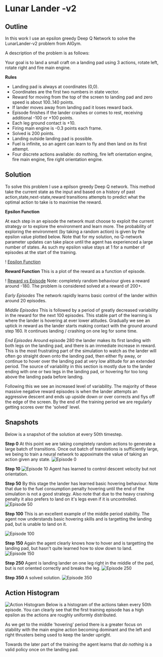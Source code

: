 # Lunar Lander -v2

## Outline
In this work I use an epsilon greedy Deep Q Network to solve the LunarLander-v2 problem from AIGym.

A description of the problem is as follows:

Your goal is to land a small craft on a landing pad using 3 actions, rotate left, rotate right and fire main engine.

__Rules__

+ Landing pad is always at coordinates (0,0). 
+ Coordinates are the first two numbers in state vector. 
+ Reward for moving from the top of the screen to landing pad and zero speed is about 100..140 points. 
+ If lander moves away from landing pad it loses reward back. 
+ Episode finishes if the lander crashes or comes to rest, receiving additional -100 or +100 points. 
+ Each leg ground contact is +10. 
+ Firing main engine is -0.3 points each frame. 
+ Solved is 200 points. 
+ Landing outside landing pad is possible. 
+ Fuel is infinite, so an agent can learn to fly and then land on its first attempt. 
+ Four discrete actions available: do nothing, fire left orientation engine, fire main engine, fire right orientation engine.


## Solution

To solve this problem I use a epilson greedy Deep Q network. This method take the current state as the input and based on a history of past action,state,next-state,reward transitions attempts to predict what the optimal action to take is to maximise the reward.

__Epsilon Function__

At each step in an episode the network must choose to exploit the current strategy or to explore the environment and learn more. The probability of exploring the environment (by taking a random action) is given by the epsilon value plotted below. Note that for my solution, no Q-network parameter updates can take place until the agent has experienced a large number of states. As such my epsilon value stays at 1 for a number of episodes at the start of the training.

! [Epsilon Function](plots/LL/epsilon.png)

__Reward Function__
This is a plot of the reward as a function of episode. 

! [Reward vs Episode](plots/LL/RewardperEp.png)
Note: completely random behaviour gives a reward around -180. 
The problem is considered solved at a reward of 200+. 

*Early Episodes*
The network rapidly learns basic control of the lander within around 20 episodes. 

*Middle Episodes* 
This is followed by a period of greatly decreased variability in the reward for the next 100 episodes. This stable part of the learning is where the lander is hovering at ever lower atitudes. Gradually we see an uptick in reward as the lander starts making contact with the ground around step 160. It continues landing / crashing on one leg for some time.

*End Episodes*
Around episode 280 the lander makes its first landing with both legs on the landing pad, and there is an immediate increase in reward. This is the most frustrating part of the simulation to watch as the lander will often go straight down onto the landing pad, then either fly away, or continue to hover over the landing pad at very low altitude for an extended period. The source of variability in this section is mostly due to the lander ending with one or two legs in the landing pad, or hovering for too long above the landing pada before landing.

Following this we see an increased level of variability. The majority of these massive negative reward episodes is when the lander attempts an aggressive descent and ends up upside down or over corrects and flys off the edge of the screen. By the end of the training period we are regularly getting scores over the 'solved' level.

## Snapshots
Below is a snapshot of the solution at every 50th timestep.

__Step 0__
At this point we are taking completely random actions to generate a large batch of transitions. Once out batch of transistions is sufficiently large, we being to train a neural network to appoximate the value of taking an action given any state.
![Episode 0](plots/LL/LunarLander_Training_step0.gif)

__Step 10__
![Episode 10](plots/LL/LunarLander_Training_step10.gif)
Agent has learned to control descent velocity but not orientation.

__Step 50__
By this stage the lander has learned basic hovering behaviour. Note that due to the fuel consumption penalty hovering until the end of the simulation is not a good strategy. Also note that due to the heavy crashing penalty it also prefers to land on it's legs even if it is uncontrolled.
![Episode 50](plots/LL/LunarLander_Training_step50.gif)

__Step 100__
This is an excellent example of the middle period stability. The agent now understands basic hovering skills and is targetting the landing pad, but is unable to land on it.

![Episode 100](plots/LL/LunarLander_Training_step100.gif)

__Step 150__
Again the agent clearly knows how to hover and is targetting the landing pad, but hasn't quite learned how to slow down to land.
![Episode 150](plots/LL/LunarLander_Training_step150.gif)

__Step 250__
Agent is landing lander on one leg right in the middle of the pad, but is not oriented correctly and breaks the leg.
![Episode 250](plots/LL/LunarLander_Training_step250.gif)

__Step 350__
A solved solution.
![Episode 350](plots/LL/LunarLander_Training_step350.gif)


## Action Histogram

![Action Histogram](plots/LL/ActionHistogram.png)
Below is a histogram of the actions taken every 50th episode. You can clearly see that the first training episode has a high epsilon as the actions are roughly uniformly distributed.

As we get to the middle 'hovering' period there is a greater focus on stability with the main engine action becoming dominant and the left and right thrusters being used to keep the lander upright.

Towards the later part of the training the agent learns that *do nothing* is a valid policy once on the landing pad.

